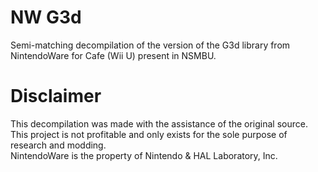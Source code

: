 # NW G3d
Semi-matching decompilation of the version of the G3d library from NintendoWare for Cafe (Wii U) present in NSMBU.  

# Disclaimer
This decompilation was made with the assistance of the original source.  
This project is not profitable and only exists for the sole purpose of research and modding.  
NintendoWare is the property of Nintendo & HAL Laboratory, Inc.

